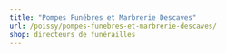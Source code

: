 ```yaml
---
title: "Pompes Funébres et Marbrerie Descaves"
url: /poissy/pompes-funebres-et-marbrerie-descaves/
shop: directeurs de funérailles
---
```

